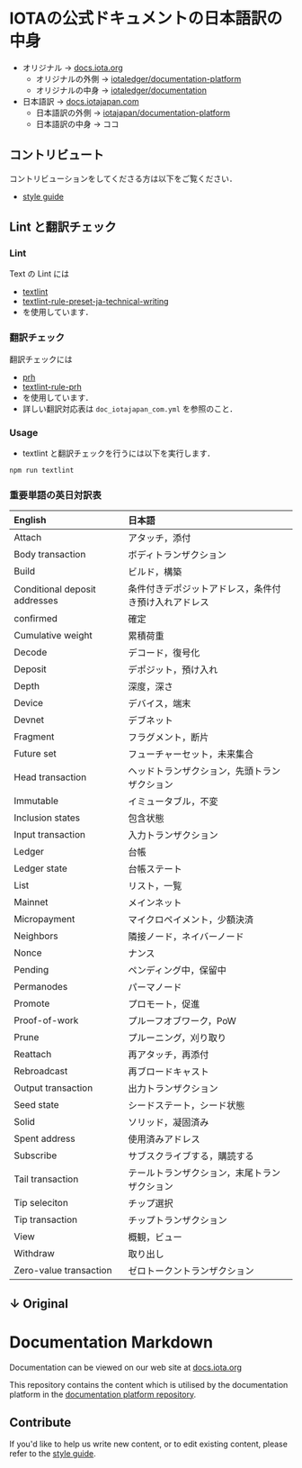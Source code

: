 # IOTAの公式ドキュメントの日本語訳の中身

- オリジナル → [docs.iota.org](https://docs.iota.org)
    - オリジナルの外側 → [iotaledger/documentation-platform](https://github.com/iotaledger/documentation-platform)
    - オリジナルの中身 → [iotaledger/documentation](https://github.com/iotaledger/documentation)
- 日本語訳 → [docs.iotajapan.com](https://docs.iotajapan.com)
    - 日本語訳の外側 → [iotajapan/documentation-platform](https://github.com/iotajapan/documentation-platform)
    - 日本語訳の中身 → ココ

## コントリビュート
コントリビューションをしてくださる方は以下をご覧ください．
- [style guide](./contribution/0.1/style-guide.md)

## Lint と翻訳チェック
### Lint
Text の Lint には
- [textlint](https://github.com/textlint/textlint)
- [textlint-rule-preset-ja-technical-writing](https://github.com/textlint-ja/textlint-rule-preset-ja-technical-writing)
- を使用しています．

### 翻訳チェック
翻訳チェックには
- [prh](https://github.com/prh/prh)
- [textlint-rule-prh](https://github.com/textlint-rule/textlint-rule-prh)
- を使用しています．
- 詳しい翻訳対応表は `doc_iotajapan_com.yml` を参照のこと．

### Usage
- textlint と翻訳チェックを行うには以下を実行します．

```bash
npm run textlint
```
### 重要単語の英日対訳表

| English                       | 日本語                                               |
|:------------------------------|:-----------------------------------------------------|
| Attach                        | アタッチ，添付                                       |
| Body transaction              | ボディトランザクション                               |
| Build                         | ビルド，構築                                         |
| Conditional deposit addresses | 条件付きデポジットアドレス，条件付き預け入れアドレス |
| confirmed                     | 確定                                                 |
| Cumulative weight             | 累積荷重                                             |
| Decode                        | デコード，復号化                                     |
| Deposit                       | デポジット，預け入れ                                 |
| Depth                         | 深度，深さ                                           |
| Device                        | デバイス，端末                                       |
| Devnet                        | デブネット                                           |
| Fragment                      | フラグメント，断片                                   |
| Future set                    | フューチャーセット，未来集合                         |
| Head transaction              | ヘッドトランザクション，先頭トランザクション         |
| Immutable                     | イミュータブル，不変                                 |
| Inclusion states              | 包含状態                                             |
| Input transaction             | 入力トランザクション                                 |
| Ledger                        | 台帳                                                 |
| Ledger state                  | 台帳ステート                                         |
| List                          | リスト，一覧                                         |
| Mainnet                       | メインネット                                         |
| Micropayment                  | マイクロペイメント，少額決済                         |
| Neighbors                     | 隣接ノード，ネイバーノード                           |
| Nonce                         | ナンス                                               |
| Pending                       | ペンディング中，保留中                               |
| Permanodes                    | パーマノード                                         |
| Promote                       | プロモート，促進                                     |
| Proof-of-work                 | プルーフオブワーク，PoW                              |
| Prune                         | プルーニング，刈り取り                               |
| Reattach                      | 再アタッチ，再添付                                   |
| Rebroadcast                   | 再ブロードキャスト                                   |
| Output transaction            | 出力トランザクション                                 |
| Seed state                    | シードステート，シード状態                           |
| Solid                         | ソリッド，凝固済み                                   |
| Spent address                 | 使用済みアドレス                                     |
| Subscribe                     | サブスクライブする，購読する                         |
| Tail transaction              | テールトランザクション，末尾トランザクション         |
| Tip seleciton                 | チップ選択                                           |
| Tip transaction               | チップトランザクション                               |
| View                          | 概観，ビュー                                         |
| Withdraw                      | 取り出し                                             |
| Zero-value transaction        | ゼロトークントランザクション                         |

↓ Original
---
# Documentation Markdown

Documentation can be viewed on our web site at [docs.iota.org](https://docs.iota.org)

This repository contains the content which is utilised by the documentation platform in the [documentation platform repository](https://github.com/iotaledger/documentation-platform).

## Contribute

If you'd like to help us write new content, or to edit existing content, please refer to the [style guide](./contribution/0.1/style-guide.md).
